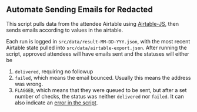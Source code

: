 ## Automate Sending Emails for Redacted
This script pulls data from the attendee Airtable using [Airtable-JS](https://github.com/Airtable/airtable.js), then sends emails according to values in the airtable. 

Each run is logged in `src/data/result-MM-DD-YYY.json`, with the most recent Airtable state pulled into `src/data/airtable-export.json`. After running the script, approved attendees will have emails sent and the statuses will either be 

1) `delivered`, requiring no followup
2) `failed`, which means the email bounced. Usually this means the address was wrong.
3) `FLAGGED`, which means that they were queued to be sent, but after a set number of checks, the status was neither `delivered` nor `failed`. It can also indicate an [error in the script](src/email.js#L125). 